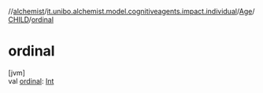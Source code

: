 //[alchemist](../../../../index.md)/[it.unibo.alchemist.model.cognitiveagents.impact.individual](../../index.md)/[Age](../index.md)/[CHILD](index.md)/[ordinal](ordinal.md)

# ordinal

[jvm]\
val [ordinal](ordinal.md): [Int](https://kotlinlang.org/api/latest/jvm/stdlib/kotlin/-int/index.html)
